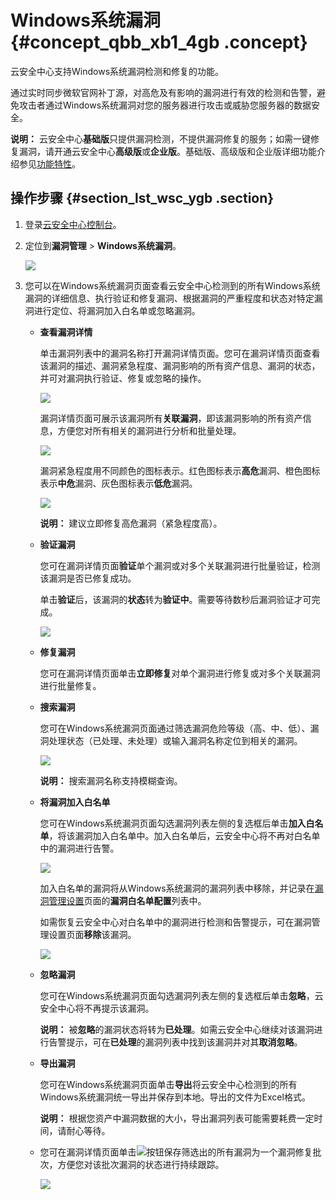 # Windows系统漏洞 {#concept_qbb_xb1_4gb .concept}

云安全中心支持Windows系统漏洞检测和修复的功能。

通过实时同步微软官网补丁源，对高危及有影响的漏洞进行有效的检测和告警，避免攻击者通过Windows系统漏洞对您的服务器进行攻击或威胁您服务器的数据安全。

**说明：** 云安全中心**基础版**只提供漏洞检测，不提供漏洞修复的服务；如需一键修复漏洞，请开通云安全中心**高级版**或**企业版**。基础版、高级版和企业版详细功能介绍参见[功能特性](../../../../../intl.zh-CN/产品简介/功能特性.md#)。

## 操作步骤 {#section_lst_wsc_ygb .section}

1.  登录[云安全中心控制台](https://yundun.console.aliyun.com/?p=sas)。
2.  定位到**漏洞管理** \> **Windows系统漏洞**。

    ![](http://static-aliyun-doc.oss-cn-hangzhou.aliyuncs.com/assets/img/118684/155322259839812_zh-CN.png)

3.  您可以在Windows系统漏洞页面查看云安全中心检测到的所有Windows系统漏洞的详细信息、执行验证和修复漏洞、根据漏洞的严重程度和状态对特定漏洞进行定位、将漏洞加入白名单或忽略漏洞。
    -   **查看漏洞详情**

        单击漏洞列表中的漏洞名称打开漏洞详情页面。您可在漏洞详情页面查看该漏洞的描述、漏洞紧急程度、漏洞影响的所有资产信息、漏洞的状态，并可对漏洞执行验证、修复或忽略的操作。

        ![](http://static-aliyun-doc.oss-cn-hangzhou.aliyuncs.com/assets/img/118684/155322259939813_zh-CN.png)

        漏洞详情页面可展示该漏洞所有**关联漏洞**，即该漏洞影响的所有资产信息，方便您对所有相关的漏洞进行分析和批量处理。

        ![](http://static-aliyun-doc.oss-cn-hangzhou.aliyuncs.com/assets/img/118684/155322259939815_zh-CN.png)

        漏洞紧急程度用不同颜色的图标表示。红色图标表示**高危**漏洞、橙色图标表示**中危**漏洞、灰色图标表示**低危**漏洞。

        ![](http://static-aliyun-doc.oss-cn-hangzhou.aliyuncs.com/assets/img/118684/155322259939814_zh-CN.png)

        **说明：** 建议立即修复高危漏洞（紧急程度高）。

    -   **验证漏洞**

        您可在漏洞详情页面**验证**单个漏洞或对多个关联漏洞进行批量验证，检测该漏洞是否已修复成功。

        单击**验证**后，该漏洞的**状态**转为**验证中**。需要等待数秒后漏洞验证才可完成。

        ![](http://static-aliyun-doc.oss-cn-hangzhou.aliyuncs.com/assets/img/118684/155322259939816_zh-CN.png)

    -   **修复漏洞**

        您可在漏洞详情页面单击**立即修复**对单个漏洞进行修复或对多个关联漏洞进行批量修复。

    -   **搜索漏洞**

        您可在Windows系统漏洞页面通过筛选漏洞危险等级（高、中、低）、漏洞处理状态（已处理、未处理）或输入漏洞名称定位到相关的漏洞。

        ![](http://static-aliyun-doc.oss-cn-hangzhou.aliyuncs.com/assets/img/118684/155322259939817_zh-CN.png)

        **说明：** 搜索漏洞名称支持模糊查询。

    -   **将漏洞加入白名单**

        您可在Windows系统漏洞页面勾选漏洞列表左侧的复选框后单击**加入白名单**，将该漏洞加入白名单中。加入白名单后，云安全中心将不再对白名单中的漏洞进行告警。

        ![](http://static-aliyun-doc.oss-cn-hangzhou.aliyuncs.com/assets/img/118684/155322259939818_zh-CN.png)

        加入白名单的漏洞将从Windows系统漏洞的漏洞列表中移除，并记录在[漏洞管理设置](intl.zh-CN/用户指南/漏洞管理/漏洞管理设置与加白名单.md#)页面的**漏洞白名单配置**列表中。

        如需恢复云安全中心对白名单中的漏洞进行检测和告警提示，可在漏洞管理设置页面**移除**该漏洞。

        ![](http://static-aliyun-doc.oss-cn-hangzhou.aliyuncs.com/assets/img/118684/155322259939827_zh-CN.png)

    -   **忽略漏洞**

        您可在Windows系统漏洞页面勾选漏洞列表左侧的复选框后单击**忽略**，云安全中心将不再提示该漏洞。

        **说明：** 被**忽略**的漏洞状态将转为**已处理**。如需云安全中心继续对该漏洞进行告警提示，可在**已处理**的漏洞列表中找到该漏洞并对其**取消忽略**。

    -   **导出漏洞**

        您可在Windows系统漏洞页面单击**导出**将云安全中心检测到的所有Windows系统漏洞统一导出并保存到本地。导出的文件为Excel格式。

        **说明：** 根据您资产中漏洞数据的大小，导出漏洞列表可能需要耗费一定时间，请耐心等待。

    -   您可在漏洞详情页面单击![](http://static-aliyun-doc.oss-cn-hangzhou.aliyuncs.com/assets/img/118684/155322259939821_zh-CN.png)按钮保存筛选出的所有漏洞为一个漏洞修复批次，方便您对该批次漏洞的状态进行持续跟踪。

        ![](http://static-aliyun-doc.oss-cn-hangzhou.aliyuncs.com/assets/img/118684/155322259939820_zh-CN.png)


